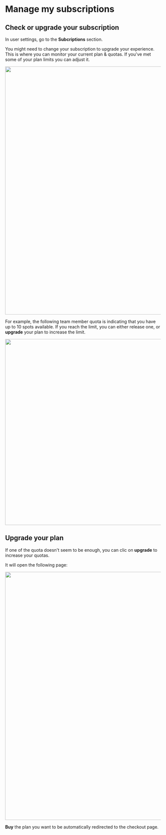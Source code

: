 
# Manage my subscriptions

## Check or upgrade your subscription

In user settings, go to the **Subcriptions** section.

You might need to change your subscription to upgrade your experience. This is where you can monitor your current plan & quotas. If you've met some of your plan limits you can adjust it.

  <p align="center">
    <img src="../../../images/team-subscriptions.png" width="800"/>
  </p>

For example, the following team member quota is indicating that you have up to 10 spots available. If you reach the limit, you can either release one, or **upgrade** your plan to increase the limit.

  <p align="center">
    <img src="../../../images/team-members-quota.png" width="600"/>
  </p>

## Upgrade your plan

If one of the quota doesn't seem to be enough, you can clic on **upgrade** to increase your quotas.

It will open the following page:

  <p align="center">
    <img src="../../../images/team-subscription-plans.png" width="800"/>
  </p>

 **Buy** the plan you want to be automatically redirected to the checkout page.


